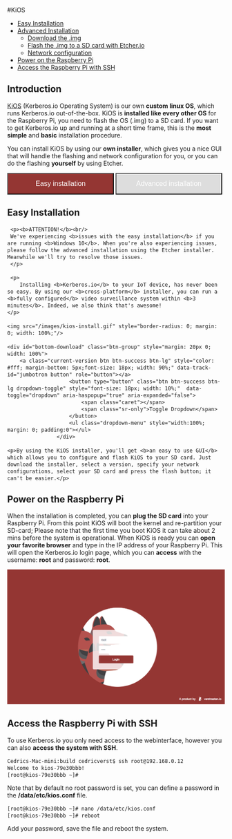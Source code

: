 #KiOS

* [Easy Installation](#installer)
* [Advanced Installation](#advanced)
	* [Download the .img](#download)
	* [Flash the .img to a SD card with Etcher.io](#flash)
	* [Network configuration](#network)
* [Power on the Raspberry Pi](#poweron)
* [Access the Raspberry Pi with SSH](#access)

## Introduction

[KiOS](https://github.com/kerberos-io/kios) (Kerberos.io Operating System) is our own **custom linux OS**, which runs Kerberos.io out-of-the-box. KiOS is **installed like every other OS** for the Raspberry Pi, you need to flash the OS (.img) to a SD card. If you want to get Kerberos.io up and running at a short time frame, this is the **most simple** and **basic** installation procedure.

You can install KiOS by using our **own installer**, which gives you a nice GUI that will handle the flashing and network configuration for you, or you can do the flashing **yourself** by using Etcher.

<button id="installer-btn" class="btn" style="width: 49%; height: 50px; background-color: #943633; font-size: 16px; color: #fff; outline: 0;">Easy installation</button>
<button id="advanced-btn" class="btn" style="width: 49%; height: 50px; background-color: #ddd; font-size: 16px; color: #fff; outline: 0;">Advanced installation</button>

<div id="installer">
	<h2>Easy Installation</h2>

	 <p><b>ATTENTION!</b><br/>
	 We've experiencing <b>issues with the easy installation</b> if you are running <b>Windows 10</b>. When you're also experiencing issues, please follow the advanced installation using the Etcher installer. Meanwhile we'll try to resolve those issues.
	 </p>

	 <p>
        Installing <b>Kerberos.io</b> to your IoT device, has never been so easy. By using our <b>cross-platform</b> installer, you can run a <b>fully configured</b> video surveillance system within <b>3 minutes</b>. Indeed, we also think that's awesome!
    </p>

	<img src="/images/kios-install.gif" style="border-radius: 0; margin: 0; width: 100%;"/>

	<div id="bottom-download" class="btn-group" style="margin: 20px 0; width: 100%">
        <a class="current-version btn btn-success btn-lg" style="color: #fff; margin-bottom: 5px;font-size: 18px; width: 90%;" data-track-id="jumbotron button" role="button"></a>
                        <button type="button" class="btn btn-success btn-lg dropdown-toggle" style="font-size: 18px; width: 10%;"  data-toggle="dropdown" aria-haspopup="true" aria-expanded="false">
                            <span class="caret"></span>
                            <span class="sr-only">Toggle Dropdown</span>
                        </button>
                        <ul class="dropdown-menu" style="width:100%; margin: 0; padding:0"></ul>
                    </div>

	<p>By using the KiOS installer, you'll get <b>an easy to use GUI</b> which allows you to configure and flash KiOS to your SD card. Just download the installer, select a version, specify your network configurations, select your SD card and press the flash button; it can't be easier.</p>

</div>
<div id="advanced" style="display: none;">
<h2>Advanced Installation</h2>

<p>If you prefer <b>the hard way</b>, you can also flash <b>Kerberos.io</b> to your SD card manually. So it's not a problem if you don't want to use the KiOS installer. It goes as follows: download the KiOS .img yourself, flash it to your SD card with Etcher and edit some configuration files at the boot directory. The big difference with the easy installation, is that you'll need to download the image manually, and edit some files on the SD card to setup your network configuration.</p>

<a name="download"></a>
<h2>1. Download the .img</h2>

<p>All releases are stored on the KiOS <a href="https://github.com/kerberos-io/kios"><b>Github repository</b></a>, each release contains several images (for every Raspberry Pi version a different image is created). It's important to download the correct image; installing an image for another Raspberry Pi version will not work. After downloading, make sure to unzip the release.</p>

<a href="https://github.com/kerberos-io/kios/releases"><img alt="Download KiOS" src="2_kerberos-image.png"/></a>

<a name="flash"></a>
<h2>2. Flash the .img to a SD card with Etcher.io</h2>

<p>For the advanced installation <b>we'll use Etcher</b>, it will handle the flashing for us. As you may have noticed the installer, used in the <b>Basic installation</b>, is forked from the original Etcher application. The major difference between Etcher and our own installer is that we've added some configurational sugar on top of Etcher, setup your network configuration and automatic downloading of the KiOS release.</p>

<a target="_blank" href="https://etcher.io"><img alt="Installing Etcher.io" src="2_etcher.png"/></a>

<p>So the only thing you'll need to do for flashing, the hard way, is to <b><a target="_blank" href="https://etcher.io">go to Etcher.io</a></b> and download the Etcher installer that matches your OS. After installation you can simply open Etcher and go with the flow: <b>select the KiOS image</b> which you've previously downloaded, <b>select your SD card</b> and <b>click the flash button</b>. Tadaaaa, and you're ready to rumble.</p>

	<a name="network"></a>
	<h2>3. Network configuration</h2>

	<p>After the image has been transferred, you can plug the SD card in to your Raspberry Pi and everything will work magically. By default the KiOS image will require an ethernet connection and use DHCP to give you a dynamic IP-address. However if you want to have a <b>static IP-address</b> or/and use a <b>wireless connection</b>, you'll need to do a small configuration. Insert the SD card into your working station and open the SD card, you'll see two files <b>static_ip.conf</b> and <b>wireless.conf</b>.</p>

	<h3>Static IP-address</h3>

	<p>Open and edit the file <b>static_ip.conf</b>.</p>

	<pre><code>#####################################################################
# Enter the IP-address you want to have, followed by the subnet mask
# e.g. 192.168.0.10/24

static_ip=""

#####################################################################
# Enter the Gateway and DNS, this will be your router in most cases
# e.g. 192.168.0.1

static_gw=""
static_dns=""</code></pre>

	<h3>Wireless connection</h3>

	<p>Open and edit the file <b>wireless.conf</b>. Fill-in your WIFI credentials: <b>SSID</b> the name of your wireles network, and <b>PSK</b> the password of your wireless network.</p>

	<pre><code>update_config=1
ctrl_interface=/var/run/wpa_supplicant

network={
	scan_ssid=1
	ssid=""
	psk=""
}</code></pre>
</div>

<a name="poweron"></a>
<h2>Power on the Raspberry Pi</h2>

<p>When the installation is completed, you can <b>plug the SD card</b> into your Raspberry Pi. From this point KiOS will boot the kernel and re-partition your SD-card; Please note that the first time you boot KiOS it can take about 2 mins before the system is operational. When KiOS is ready you can <b>open your favorite browser</b> and type in the IP address of your Raspberry Pi. This will open the Kerberos.io login page, which you can <b>access</b> with the username: <b>root</b> and password: <b>root</b>.</p>

![Login page kerberos.io webinterface](1_how-to-access.png)

<a name="access"></a>
<h2>Access the Raspberry Pi with SSH</h2>

<p>To use Kerberos.io you only need access to the webinterface, however you can also <b>access the system with SSH</b>.</p>

<pre><code>Cedrics-Mac-mini:build cedricverst$ ssh root@192.168.0.12
Welcome to kios-79e30bbb!
[root@kios-79e30bbb ~]# </code></pre>

<p>Note that by default no root password is set, you can define a password in the <b>/data/etc/kios.conf</b> file.</p>

<pre><code>[root@kios-79e30bbb ~]# nano /data/etc/kios.conf
[root@kios-79e30bbb ~]# reboot</code></pre>

<p>Add your password, save the file and reboot the system.</p>
